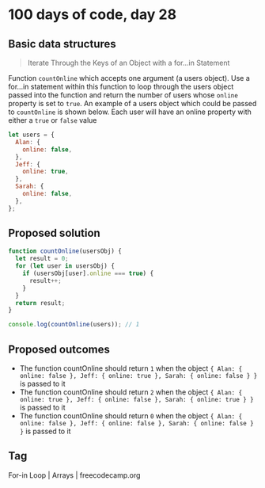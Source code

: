 # 100 days of code, day 28

## Basic data structures

> Iterate Through the Keys of an Object with a for...in Statement

Function `countOnline` which accepts one argument (a users object). Use a for...in statement within this function to loop through the users object passed into the function and return the number of users whose `online` property is set to `true`. An example of a users object which could be passed to `countOnline` is shown below. Each user will have an online property with either a `true` or `false` value

```javascript
let users = {
  Alan: {
    online: false,
  },
  Jeff: {
    online: true,
  },
  Sarah: {
    online: false,
  },
};
```

## Proposed solution

```javascript
function countOnline(usersObj) {
  let result = 0;
  for (let user in usersObj) {
    if (usersObj[user].online === true) {
      result++;
    }
  }
  return result;
}

console.log(countOnline(users)); // 1
```

## Proposed outcomes

- The function countOnline should return `1` when the object `{ Alan: { online: false }, Jeff: { online: true }, Sarah: { online: false } }` is passed to it
- The function countOnline should return `2` when the object `{ Alan: { online: true }, Jeff: { online: false }, Sarah: { online: true } }` is passed to it
- The function countOnline should return `0` when the object `{ Alan: { online: false }, Jeff: { online: false }, Sarah: { online: false } }` is passed to it

## Tag

For-in Loop | Arrays | freecodecamp.org
